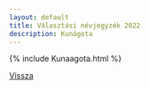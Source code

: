 ```yaml
---
layout: default
title: Választási névjegyzék 2022
description: Kunágota
---
```


{% include Kunaagota.html %}

[Vissza](./)